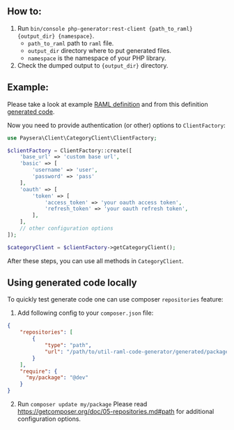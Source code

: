 ## How to:
1. Run `bin/console php-generator:rest-client {path_to_raml} {output_dir} {namespace}`.
    * `path_to_raml` path to `raml` file.
    * `output_dir` directory where to put generated files.
    * `namespace` is the namespace of your PHP library. 
1. Check the dumped output to `{output_dir}` directory.

## Example:

Please take a look at example [RAML definition](./example-raml.md) and from this definition [generated code](./example-generated.md).

Now you need to provide authentication (or other) options to `ClientFactory`:

```php
use Paysera\Client\CategoryClient\ClientFactory;

$clientFactory = ClientFactory::create([
    'base_url' => 'custom base url',
    'basic' => [
        'username' => 'user',
        'password' => 'pass'
    ],
    'oauth' => [
        'token' => [
            'access_token' => 'your oauth access token',
            'refresh_token' => 'your oauth refresh token',
        ],
    ],
    // other configuration options
]);

$categoryClient = $clientFactory->getCategoryClient();

```

After these steps, you can use all methods in `CategoryClient`.

## Using generated code locally

To quickly test generate code one can use composer `repositories` feature:
1. Add following config to your `composer.json` file:
```json
{
    "repositories": [
        {
            "type": "path",
            "url": "/path/to/util-raml-code-generator/generated/package"
        }
    ],
    "require": {
      "my/package": "@dev"
    }
}
```
2. Run `composer update my/package`
Please read https://getcomposer.org/doc/05-repositories.md#path for additional configuration options.
